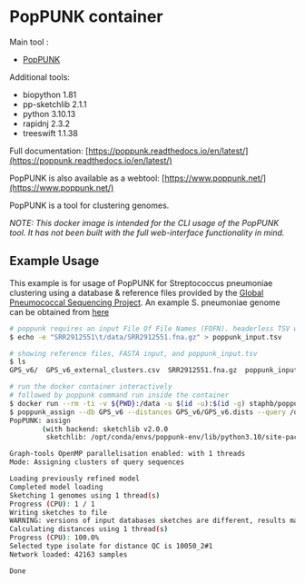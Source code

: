 # PopPUNK container

Main tool : 
- [PopPUNK](https://github.com/bacpop/PopPUNK)

Additional tools:
- biopython 1.81
- pp-sketchlib 2.1.1
- python 3.10.13
- rapidnj 2.3.2
- treeswift 1.1.38

Full documentation: [https://poppunk.readthedocs.io/en/latest/](https://poppunk.readthedocs.io/en/latest/)

PopPUNK is also available as a webtool: [https://www.poppunk.net/](https://www.poppunk.net/)

PopPUNK is a tool for clustering genomes.

*NOTE: This docker image is intended for the CLI usage of the PopPUNK tool. It has not been built with the full web-interface functionality in mind.*

## Example Usage

This example is for usage of PopPUNK for Streptococcus pneumoniae clustering using a database & reference files provided by the [Global Pneumococcal Sequencing Project](https://www.pneumogen.net/gps/training_command_line.html). An example S. pneumoniae genome can be obtained from [here](https://github.com/rpetit3/pbptyper/blob/main/test/SRR2912551.fna.gz)

```bash
# poppunk requires an input File Of File Names (FOFN). headerless TSV with a sample name (first column), followed by path to input FASTA
$ echo -e "SRR2912551\t/data/SRR2912551.fna.gz" > poppunk_input.tsv

# showing reference files, FASTA input, and poppunk_input.tsv
$ ls
GPS_v6/  GPS_v6_external_clusters.csv  SRR2912551.fna.gz  poppunk_input.tsv

# run the docker container interactively
# followed by poppunk command run inside the container
$ docker run --rm -ti -v ${PWD}:/data -u $(id -u):$(id -g) staphb/poppunk:2.6.2
$ poppunk_assign --db GPS_v6 --distances GPS_v6/GPS_v6.dists --query /data/poppunk_input.tsv --output docker_test --external-clustering GPS_v6_external_clusters.csv
PopPUNK: assign
        (with backend: sketchlib v2.0.0
         sketchlib: /opt/conda/envs/poppunk-env/lib/python3.10/site-packages/pp_sketchlib.cpython-310-x86_64-linux-gnu.so)

Graph-tools OpenMP parallelisation enabled: with 1 threads
Mode: Assigning clusters of query sequences

Loading previously refined model
Completed model loading
Sketching 1 genomes using 1 thread(s)
Progress (CPU): 1 / 1
Writing sketches to file
WARNING: versions of input databases sketches are different, results may not be compatible
Calculating distances using 1 thread(s)
Progress (CPU): 100.0%
Selected type isolate for distance QC is 10050_2#1
Network loaded: 42163 samples

Done
```
